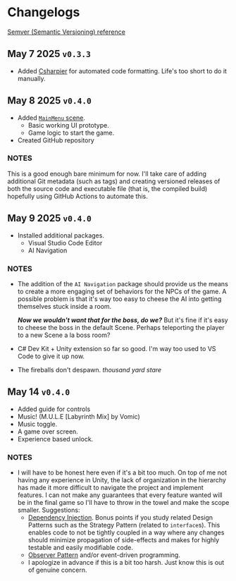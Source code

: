 # Changelogs

[Semver (Semantic Versioning) reference](https://semver.org)

## May 7 2025 `v0.3.3`

- Added [Csharpier](https://github.com/belav/csharpier) for automated code
  formatting. Life's too short to do it manually.

## May 8 2025 `v0.4.0`

- Added [`MainMenu` scene](./Assets/Scenes).
  - Basic working UI prototype.
  - Game logic to start the game.
- Created GitHub repository

### NOTES

This is a good enough bare minimum for now. I'll take care of adding additional
Git metadata (such as tags) and creating versioned releases of both the source
code and executable file (that is, the compiled build) hopefully using GitHub
Actions to automate this.

## May 9 2025 `v0.4.0`

- Installed additional packages.
  - Visual Studio Code Editor
  - AI Navigation

### NOTES

- The addition of the `AI Navigation` package should provide us the means to
  create a more engaging set of behaviors for the NPCs of the game. A possible
  problem is that it's way too easy to cheese the AI into getting themselves
  stuck inside a room.

  ***Now we wouldn't want that for the boss, do we?*** But it's fine if it's
  easy to cheese the boss in the default Scene. Perhaps teleporting the player
  to a new Scene a la boss room?
- C# Dev Kit + Unity extension so far so good. I'm way too used to VS Code to
  give it up now.
- The fireballs don't despawn. *thousand yard stare*

## May 14 `v0.4.0`

- Added guide for controls
- Music! (M.U.L.E \[Labyrinth Mix\] by Vomic)
- Music toggle.
- A game over screen.
- Experience based unlock.

### NOTES

- I will have to be honest here even if it's a bit too much. On top of me not
  having any experience in Unity, the lack of organization in the hierarchy has
  made it more difficult to navigate the project and implement features. I can
  not make any guarantees that every feature wanted will be in the final game
  so I'll have to throw in the towel and make the scope smaller. Suggestions:
  - [Dependency Injection](https://developer.android.com/training/dependency-injection).
    Bonus points if you study related Design Patterns such as the Strategy
    Pattern (related to `interface`s). This enables code to not be tightly
    coupled in a way where any changes should minimize propagation of
    side-effects and makes for highly testable and easily modifiable code.
  - [Observer Pattern](https://refactoring.guru/design-patterns/observer) and/or
    event-driven programming.
  - I apologize in advance if this is a bit too harsh. Just know this is out of
    genuine concern.
